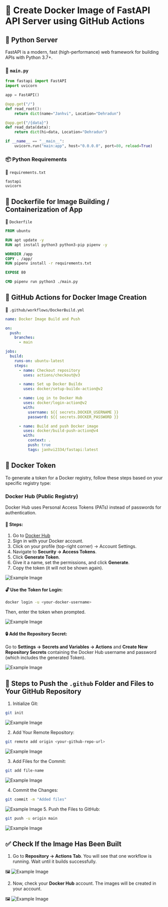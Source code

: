 # 🚀 Create Docker Image of FastAPI API Server using GitHub Actions

## 🐍 Python Server

FastAPI is a modern, fast (high-performance) web framework for building APIs with Python 3.7+.

### 📜 `main.py`
```python
from fastapi import FastAPI
import uvicorn

app = FastAPI()

@app.get("/")
def read_root():
    return dict(name="Janhvi", Location="Dehradun")

@app.get("/{data}")
def read_data(data):
    return dict(hi=data, Location="Dehradun")

if __name__ == "__main__":
    uvicorn.run("main:app", host="0.0.0.0", port=80, reload=True)
```

### 📦 Python Requirements

📄 `requirements.txt`
```text
fastapi
uvicorn
```

## 🐳 Dockerfile for Image Building / Containerization of App

📄 `Dockerfile`
```dockerfile
FROM ubuntu

RUN apt update -y
RUN apt install python3 python3-pip pipenv -y

WORKDIR /app
COPY . /app/
RUN pipenv install -r requirements.txt

EXPOSE 80

CMD pipenv run python3 ./main.py
```

## 🔧 GitHub Actions for Docker Image Creation

📄 `.github/workflows/DockerBuild.yml`
```yaml
name: Docker Image Build and Push

on:
  push:
    branches:
      - main

jobs:
  build:
    runs-on: ubuntu-latest
    steps: 
      - name: Checkout repository
        uses: actions/checkout@v3

      - name: Set up Docker Buildx
        uses: docker/setup-buildx-action@v2

      - name: Log in to Docker Hub
        uses: docker/login-action@v2
        with:
          username: ${{ secrets.DOCKER_USERNAME }}  
          password: ${{ secrets.DOCKER_PASSWORD }}  

      - name: Build and push Docker image
        uses: docker/build-push-action@v4
        with:
          context: .
          push: true
          tags: janhvi2334/fastapi:latest
```

## 🔑 Docker Token

To generate a token for a Docker registry, follow these steps based on your specific registry type:

### Docker Hub (Public Registry)
Docker Hub uses Personal Access Tokens (PATs) instead of passwords for authentication.

#### 📌 Steps:
1. Go to [Docker Hub](https://hub.docker.com/)
2. Sign in with your Docker account.
3. Click on your profile (top-right corner) → Account Settings.
4. Navigate to **Security → Access Tokens**.
5. Click **Generate Token**.
6. Give it a name, set the permissions, and click **Generate**.
7. Copy the token (it will not be shown again).

 ![Example Image](https://github.com/JANHVI-18/Fast_API/blob/main/Screenshot%201.png)

#### 🔓 Use the Token for Login:
```sh
docker login -u <your-docker-username> 
```
Then, enter the token when prompted.

![Example Image](https://github.com/JANHVI-18/Fast_API/blob/main/Screenshot%202.png)

#### 🔒 Add the Repository Secret:
Go to **Settings → Secrets and Variables → Actions** and **Create New Repository Secrets** containing the Docker Hub username and password (which includes the generated Token).

 ![Example Image](https://github.com/JANHVI-18/Fast_API/blob/main/Screenshot%203.png)

## 🚀 Steps to Push the `.github` Folder and Files to Your GitHub Repository

1. Initialize Git:
```sh
git init
```
 ![Example Image](https://github.com/JANHVI-18/Fast_API/blob/main/Screenshot%204.png)

2. Add Your Remote Repository:
```sh
git remote add origin <your-github-repo-url>
```
 ![Example Image](https://github.com/JANHVI-18/Fast_API/blob/main/Screenshot%205.png)

3. Add Files for the Commit:
```sh
git add file-name
```
 ![Example Image](https://github.com/JANHVI-18/Fast_API/blob/main/Screenshot%206.png)

4. Commit the Changes:
```sh
git commit -m "Added files"
```
![Example Image](https://github.com/JANHVI-18/Fast_API/blob/main/Screenshot%207.png)
5. Push the Files to GitHub:
```sh
git push -u origin main
```
 ![Example Image](https://github.com/JANHVI-18/Fast_API/blob/main/Screenshot%208.png)

## ✅ Check If the Image Has Been Built

1. Go to **Repository → Actions Tab**. You will see that one workflow is running. Wait until it builds successfully.

🖼️ ![Example Image](https://github.com/JANHVI-18/Fast_API/blob/main/Screenshot%2010.png)



2. Now, check your **Docker Hub** account. The images will be created in your account.


🖼️ ![Example Image](https://github.com/JANHVI-18/Fast_API/blob/main/Screenshot%2011.png)

